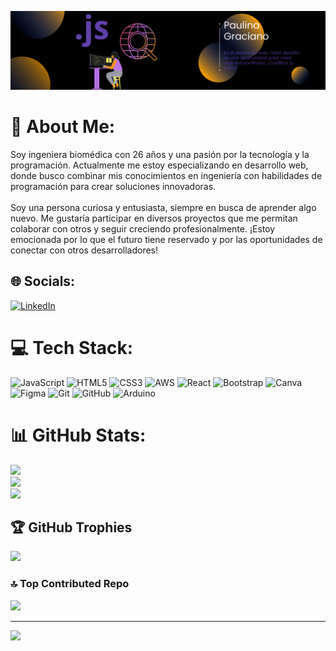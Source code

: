 
![](https://github.com/laurapaulina98/laurapaulina98/blob/main/Banner%20de%20Linkedin%20Moderno%20para%20Arquitecto%20Azul%20y%20Blanco%20(3).png)


# 💫 About Me:
Soy ingeniera biomédica con 26 años y una pasión por la tecnología y la programación. Actualmente me estoy especializando en desarrollo web, donde busco combinar mis conocimientos en ingeniería con habilidades de programación para crear soluciones innovadoras.<br><br>Soy una persona curiosa y entusiasta, siempre en busca de aprender algo nuevo. Me gustaría participar en diversos proyectos que me permitan colaborar con otros y seguir creciendo profesionalmente. ¡Estoy emocionada por lo que el futuro tiene reservado y por las oportunidades de conectar con otros desarrolladores!


## 🌐 Socials:
[![LinkedIn](https://img.shields.io/badge/LinkedIn-%230077B5.svg?logo=linkedin&logoColor=white)](https://linkedin.com/in/www.linkedin.com/in/laura-paulina-graciano) 

# 💻 Tech Stack:
![JavaScript](https://img.shields.io/badge/javascript-%23323330.svg?style=plastic&logo=javascript&logoColor=%23F7DF1E) ![HTML5](https://img.shields.io/badge/html5-%23E34F26.svg?style=plastic&logo=html5&logoColor=white) ![CSS3](https://img.shields.io/badge/css3-%231572B6.svg?style=plastic&logo=css3&logoColor=white) ![AWS](https://img.shields.io/badge/AWS-%23FF9900.svg?style=plastic&logo=amazon-aws&logoColor=white) ![React](https://img.shields.io/badge/react-%2320232a.svg?style=plastic&logo=react&logoColor=%2361DAFB) ![Bootstrap](https://img.shields.io/badge/bootstrap-%238511FA.svg?style=plastic&logo=bootstrap&logoColor=white) ![Canva](https://img.shields.io/badge/Canva-%2300C4CC.svg?style=plastic&logo=Canva&logoColor=white) ![Figma](https://img.shields.io/badge/figma-%23F24E1E.svg?style=plastic&logo=figma&logoColor=white) ![Git](https://img.shields.io/badge/git-%23F05033.svg?style=plastic&logo=git&logoColor=white) ![GitHub](https://img.shields.io/badge/github-%23121011.svg?style=plastic&logo=github&logoColor=white) ![Arduino](https://img.shields.io/badge/-Arduino-00979D?style=plastic&logo=Arduino&logoColor=white)
# 📊 GitHub Stats:
![](https://github-readme-stats.vercel.app/api?username=laurapaulina98&theme=vision-friendly-dark&hide_border=false&include_all_commits=true&count_private=true)<br/>
![](https://github-readme-streak-stats.herokuapp.com/?user=laurapaulina98&theme=vision-friendly-dark&hide_border=false)<br/>
![](https://github-readme-stats.vercel.app/api/top-langs/?username=laurapaulina98&theme=vision-friendly-dark&hide_border=false&include_all_commits=true&count_private=true&layout=compact)

## 🏆 GitHub Trophies
![](https://github-profile-trophy.vercel.app/?username=laurapaulina98&theme=vision-friendly-dark&no-frame=false&no-bg=false&margin-w=4)

### 🔝 Top Contributed Repo
![](https://github-contributor-stats.vercel.app/api?username=laurapaulina98&limit=5&theme=vision-friendly-dark&combine_all_yearly_contributions=true)

---
[![](https://visitcount.itsvg.in/api?id=laurapaulina98&icon=0&color=1)](https://visitcount.itsvg.in)

<!-- Proudly created with GPRM ( https://gprm.itsvg.in ) -->
